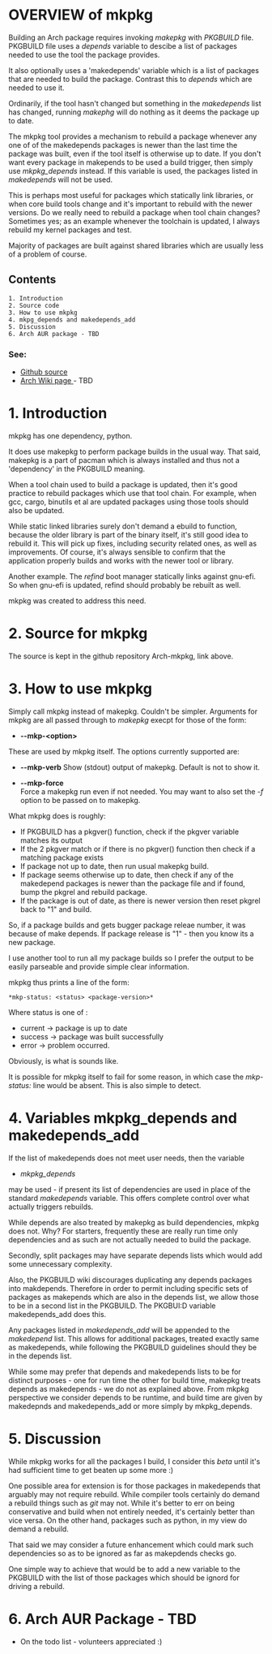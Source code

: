 
# OVERVIEW of mkpkg

Building an Arch package requires invoking *makepkg* with *PKGBUILD* file.
PKGBUILD file uses a *depends* variable to descibe a list of packages needed to use the tool the package 
provides.

It also optionally uses a 'makedepends' variable which is a list of packages that are
needed to build the package. Contrast this to *depends* which are needed to use it.

Ordinarily, if the tool hasn't changed but something in the *makedepends* list has changed,
running *makephg* will do nothing as it deems the package up to date.

The mkpkg tool provides a mechanism to rebuild a package whenever any one of of the makedepends packages is 
newer than the last time the package was built, even if the tool itself is otherwise up to date.
If you don't want every package in makepends to be used a build trigger, then simply
use *mkpkg_depends* instead. If this variable is used, the packages listed in *makedepends* will not be used.

This is perhaps most useful for packages which statically link libraries, or when core build tools
change and it's important to rebuild with the newer versions. Do we really need to rebuild a package
when tool chain changes? Sometimes yes; as an example whenever the toolchain is updated, 
I always rebuild my kernel packages and test. 

Majority of packages are built against shared libraries which are usually less of a problem of course.

## Contents

    1. Introduction
    2. Source code 
    3. How to use mkpkg
    4. mkpg_depends and makedepends_add
    5. Discussion
    6. Arch AUR package - TBD

### See:

 - [Github source ](https://github.com/gene-git/Arch-mkpkg)
 - [Arch Wiki page ](https://wiki.archlinux.org/title/mkpkg) - TBD 

# 1. Introduction 

mkpkg has one dependency,  python. 

It does use makepkg to perform package builds in the usual way. That said,  makepkg is 
a part of pacman which is always installed and thus not a 'dependency' in the PKGBUILD meaning.

When a tool chain used to build a package is updated, then it's good practice to 
rebuild packages which use that tool chain.  For example, when gcc, cargo, binutils et al are updated 
packages using those tools should also be updated.

While static linked libraries surely don't demand a ebuild to function, because the older library 
is part of the binary itself, it's still good idea to rebuild it. This will pick up fixes, 
including security related ones,  as well as improvements.  Of course,
it's always sensible to confirm that the application properly builds and works with 
the newer tool or library.

Another example. The *refind* boot manager statically links against gnu-efi. So when gnu-efi is updated, refind
should probably be rebuilt as well.

mkpkg was created to address this need.

# 2. Source for mkpkg

The source is kept in the github repository Arch-mkpkg, link above.


# 3. How to use mkpkg

Simply call mkpkg instead of makepkg. Couldn't be simpler. 
Arguments for mkpkg are all passed through to *makepkg* execpt for those of the form:

 - **--mkp-\<option\>**

These are used by mkpkg itself. The options currently supported are:

 - **--mkp-verb**
   Show (stdout) output of makepkg.  Default is not to show it.

 - **--mkp-force**   
   Force a makepkg run even if not needed. You may want to also set the *-f* option to be passed on to makepkg.

What mkpkg does is roughly:
    
 - If PKGBUILD has a pkgver() function, check if the pkgver variable matches its output
 - If the 2 pkgver match or if there is no pkgver() function then check if a matching package exists
 - If package not up to date, then run usual makepkg build.
 - If package seems otherwise up to date, then check if any of the makedepend packages is newer
   than the package file and if found, bump the pkgrel and rebuild package.
 - If the package is out of date, as there is newer version then reset pkgrel back to "1" and build.

So, if a package builds and gets bugger package releae number, it was because of make depends. If 
package release is "1" - then you know its a new package.

I use another tool to run all my package builds so I prefer the output to be easily parseable and provide
simple clear information.

mkpkg thus prints a line of the form:

    *mkp-status: <status> <package-version>*

Where status is one of :
 
 - current -> package is up to date
 - success -> package was built successfully
 - error   -> problem occurred.

  Obviously, <package-version> is what is sounds like.

It is possible for mkpkg itself to fail for some reason, in which case the *mkp-status:* line would be absent.
This is also simple to detect.
  

# 4. Variables mkpkg_depends and makedepends_add

If the list of makedepends does not meet user needs, then the variable 

 - *mkpkg_depends*

may be used - if present its list of dependencies are used in place of the standard *makedepends* 
variable. This offers complete control over what actually triggers rebuilds.

While depends are also treated by makepkg as build dependencies, mkpkg does not.  Why?
For starters, frequently these are really run time only dependencies and 
as such are not actually needed to build the package. 

Secondly, split packages may have separate depends lists which would add some unnecessary complexity. 

Also, the PKGBUILD wiki discourages duplicating any depends packages into makdepends. 
Therefore in order to permit including specific sets of packages as makepends which are also in 
the depends list, we allow those to be in a second list in the PKGBUILD. The 
PKGBUI:D variable makedepends_add does this.

Any packages listed in *makedepends_add* will be appended to the *makedepend* list.
This allows for additional packages, treated exactly same as makedepends,  while following 
the PKGBUILD guidelines should they be in the depends list.

While some may prefer that depends and makedepends lists to be for distinct purposes - one for run 
time the other for build time, makepkg treats depends as makedepends - we do not 
as explained above. From mkpkg perspective we consider depends to be runtime, and 
build time are given by makedepnds and makedepends_add or more simply by mkpkg_depends.

# 5. Discussion

While mkpkg works for all the packages I build, I consider this *beta* until it's had
sufficient time to get beaten up some more :)

One possible area for extension is for those packages in makedepends that arguably may not require 
rebuild. While compiler tools certainly do demand a rebuild things such as *git* may not.
While it's better to err on being conservative and build when not entirely needed, it's
certainly better than vice versa. On the other hand, packages such as python, in my view do
demand a rebuild.

That said we may consider a future enhancement which could mark such dependencies so as to
be ignored as far as makepdends checks go.

One simple way to achieve that would be to add a new variable to the PKGBUILD with the list of those
packages which should be ignord for driving a rebuild. 

# 6. Arch AUR Package - TBD

 - On the todo list - volunteers appreciated :)


